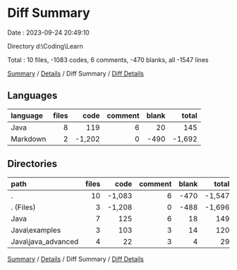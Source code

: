 # Diff Summary

Date : 2023-09-24 20:49:10

Directory d:\\Coding\\Learn

Total : 10 files,  -1083 codes, 6 comments, -470 blanks, all -1547 lines

[Summary](results.md) / [Details](details.md) / Diff Summary / [Diff Details](diff-details.md)

## Languages
| language | files | code | comment | blank | total |
| :--- | ---: | ---: | ---: | ---: | ---: |
| Java | 8 | 119 | 6 | 20 | 145 |
| Markdown | 2 | -1,202 | 0 | -490 | -1,692 |

## Directories
| path | files | code | comment | blank | total |
| :--- | ---: | ---: | ---: | ---: | ---: |
| . | 10 | -1,083 | 6 | -470 | -1,547 |
| . (Files) | 3 | -1,208 | 0 | -488 | -1,696 |
| Java | 7 | 125 | 6 | 18 | 149 |
| Java\\examples | 3 | 103 | 3 | 14 | 120 |
| Java\\java_advanced | 4 | 22 | 3 | 4 | 29 |

[Summary](results.md) / [Details](details.md) / Diff Summary / [Diff Details](diff-details.md)